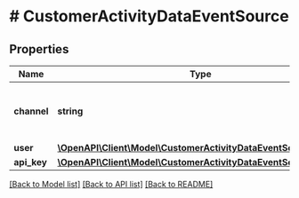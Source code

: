 # # CustomerActivityDataEventSource

## Properties

Name | Type | Description | Notes
------------ | ------------- | ------------- | -------------
**channel** | **string** | Determines the channel that initiated the sendout. | [optional]
**user** | [**\OpenAPI\Client\Model\CustomerActivityDataEventSourceUser**](CustomerActivityDataEventSourceUser.md) |  | [optional]
**api_key** | [**\OpenAPI\Client\Model\CustomerActivityDataEventSourceApiKey**](CustomerActivityDataEventSourceApiKey.md) |  | [optional]

[[Back to Model list]](../../README.md#models) [[Back to API list]](../../README.md#endpoints) [[Back to README]](../../README.md)
